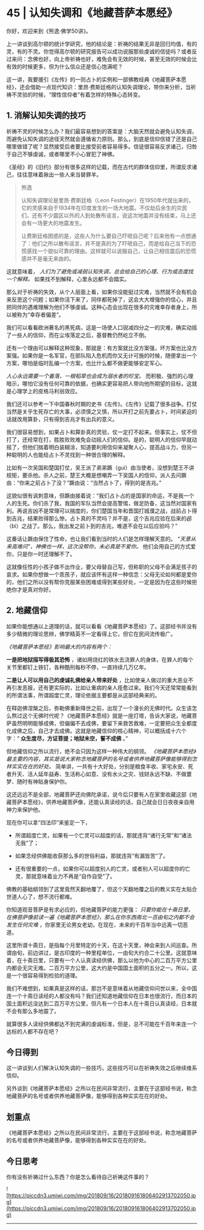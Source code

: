 # 45 | 认知失调和《地藏菩萨本愿经》

你好，欢迎来到《熊逸·佛学50讲》。

上一讲谈到高尔顿的统计学研究，他的结论是：祈祷的结果无非是回归均值，有的灵，有的不灵。你觉得高尔顿的研究报告可以成功说服那些虔诚的信徒吗？或者反过来问：念佛也好，向上帝祈祷也好，难免会有无效的时候，甚至无效的时候会比有效的时候更多，但为什么信众还是信心饱满呢？

这一讲，我要援引《左传》的一则占卜的实例和一部佛教经典《地藏菩萨本愿经》，还会借助一点现代知识：里昂·费斯廷格的认知失调理论，带你来分析，当祈祷不灵验的时候，“理性信仰者”有着怎样的特殊心态转变。

## 1. 消解认知失调的技巧

祈祷不灵的时候怎么办？我们最容易想到的答案是：大脑天然就会避免认知失调，而避免认知失调的途径天然就会遵循省力原则。那么，到底是信仰信错了还是自己哪里做错了呢？显然接受后者要比接受前者容易得多。信徒很容易反求诸己，归咎于自己不够虔诚，或者哪里不小心冒犯了神佛。

《圣经》的《旧约》部分有很多这样的记载，而在古代的群体信仰里，所谓反求诸己，往往意味着揪出一些人来当替罪羊。

> 熊逸
> 
> 认知失调理论是里昂·费斯廷格（Leon Festinger）在1950年代提出来的，它的灵感来自于1934年在印度发生的一场大地震。不仅劫后余生的灾民们，还有不少震区以外的人到处散布谣言，说这次地震并没有结束，马上还会有一场更大的地震发生。
> 
> 让费斯廷格困惑的是，这些人为什么要自己吓唬自己呢？后来他有一点想通了：他们之所以散布谣言，并不是真的为了吓唬自己，而是给自己当下的恐慌感找一个貌似可靠的理由。这样就可以说服自己，让自己相信震后的恐慌感并不是毫无来由的。

这就意味着， *人们为了避免或减弱认知失调，总会给自己的心理、行为或态度找一个解释。* 如果找不到解释，心里永远都不会踏实。

那么对于祈祷的失效，从个人层面上看，如果你没能挺过灾难，当然就不会有机会来反思这个问题；如果你活下来了，同伴都死掉了，这会大大增强你的信心，并且把同伴的遇难理解为他们不够虔诚。这种心态会出现在很多的灾难幸存者身上，所以被称为“幸存者偏差”。

我们可以看看欧洲著名的黑死病，这是一场使人口锐减四分之一的灾难，确实动摇了一些人的信仰，而在尘埃落定之后，基督教仍然屹立不倒。

还有一个理由可以解释这种现象，那就是：有方案就比没方案强，坏方案也比没方案强。如果你是一名军官，在部队陷入危机而你又无计可施的时候，随便拿出一个方案，哪怕是临时乱编一个方案，也比什么都不做更能够安定军心。

 *人心永远需要一个着落，一根稻草也会成为溺水者的珍宝。* 而积极、强烈的心理暗示，哪怕它没有任何可靠的依据，也确实更容易把人带向他所期望的目标，这就是心理学上的皮格马利翁效应。

我们还可以参考一下中国春秋时期的史书《左传》。《左传》记载了很多战争。打仗当然是关乎生死存亡的大事，必须慎之又慎，所以开打之前先要占卜，时间紧迫的话就改用算卦，只有得到吉兆才有出兵的意义。

我们很容易想到，如果占卜和算卦真的灵验，仗一定打不起来。但事实上，仗不但打了，还经常在打，胜胜败败难免会动摇人们的信仰。是的，聪明人的信仰早就动摇了，但他们揣着明白装糊涂，知道要利用信仰来凝聚人心，提高战斗力，但另一种聪明的人也能给占卜不灵找到一种很合理的解释。

比如有一次吴国和楚国打仗，吴王派了弟弟蹶（guì）由当使者，没想到楚王不讲规矩，要杀他。杀人之前，楚王大概是想嘲弄一下吴国人的信仰，派人去问蹶由：“你来之前占卜了没？”蹶由说：“当然占卜了，得到的是吉兆。”

这貌似很有讽刺意味，但蹶由接着说：“我们占卜占的是国家的命运，不是我一个人的生死。你们杀了我，我国的军队当然会提高警惕，做足防备，这当然对国家有利。再说吉凶不是常理可以揣度的，你们楚国当年和晋国打城濮之战，战前占卜得到吉兆，结果败得那么惨。占卜真的不灵吗？并不是，这个吉兆应验在后来的邲（bì）之战了。那么，我出发之前卜到的吉兆，难道不会在以后应验吗？”

这番话让蹶由保住了性命，也让我们看到当时的人们是怎样理解天意的。 *“天意从来高难问”，神佛也一样，这次没帮你，未必真是不爱你。* 他们会用自己的方式爱你，只是你一时还理解不了。

这就像任性的小孩子做不出作业，要父母替自己写，但称职的父母不会满足孩子的哀求。如果你想做一个乖孩子，就应该怀有这样一种信念：父母无论如何都是爱你的，他们之所以没有帮你克服某些困难或得到某些好处，一定是因为在这些时候拒绝你才是真对你好。

## 2. 地藏信仰

如果你能想通以上道理的话，就可以看看《地藏菩萨本愿经》了。这部经书并没有多少精微的理论思辨，佛学精英不一定看得上它，但它在民间流传极广。

 *《地藏菩萨本愿经》影响最大的内容有两个：*

 **一是把地狱描写得极其恐怖** ，诸如用烧红的铁水去浇罪人的身体，在罪人的每个关节里都钉上铁钉，各种酷刑每秒不停，一直持续几万亿年。

 **二是让人可以用自己的虔诚礼佛给亲人带来好处** ，比如使亲人做过的重大恶业不再引发恶报，还有更实际的，比如让重病的亲人痊愈过来。我们今天还常常能看到的所谓法事，所谓超度亡灵，理论依据主要都是从这部经典来的。

在释迦佛涅槃之后，弥勒佛重新降世之前，出现了一个漫长的无佛时代。众生该怎么熬过这个无佛时代呢？《地藏菩萨本愿经》就是一座灯塔，告诉大家说，地藏菩萨虽然明明能够成佛，但偏偏不去成佛，要留下来救苦救难，一定要把众生全都度化成佛之后，自己才去成佛。这就是地藏信仰的核心精神，可以概括成十六个字：“ **众生度尽，方证菩提；地狱未空，誓不成佛** 。”

但地藏信仰之所以流行，绝不会只因为这样一种伟大的纲领。 *《地藏菩萨本愿经》最主要的内容，其实是说大家称念地藏菩萨的名号或者供养地藏菩萨像能够得到怎样实实在在的好处。* 简单讲，一共有十大好处，分别是粮食丰收、家宅永安、死者升天、活人延年益寿、生活称心如意、没有水火之灾、钱财永远不缺、不做噩梦、随时有神贴身保护你。

这还远远不是全部，地藏菩萨还向佛陀承诺，说今后只要有人在家里收藏这部《地藏菩萨本愿经》，供养地藏菩萨像，还能认真读经的话，自己就会日日夜夜亲自用神力来保护他。

现在你可以拿“四法印”来鉴定一下，

* 所谓超度亡灵，如果有一个亡灵可以超度的话，那就违背“诸行无常”和“诸法无我”了；

* 如果念经供佛能收获那么多的世俗利益，那就违背“有漏皆苦”了。

* 还有很重要的一点，如果你可以超度别人的亡灵，或者别人可以超度你的亡灵，那就意味着业力不再是“自作自受”了。

佛教的基础纲领到了这里竟然天翻地覆了，但这个天翻地覆之后的教义实在太贴合世道人心了，想不流行都难。

你知道观音菩萨是有求必应的，但地藏菩萨的能力更强： *只要你能在十斋日里，在佛菩萨像前读一遍《地藏菩萨本愿经》，那么在你东西南北一百由旬之内都不会发生任何灾难* ，你家里无论男女老幼，在现在、未来的千百年当中远离一切恶道。

这里所谓十斋日，是指每个月里特定的十天，在这十天里，神会来到人间巡查。所谓由旬，前边讲过，是古印度的一种里程单位，一由旬大约合二十公里。这就意味着，在十斋日里，只要有一个人认真读经供佛，那么以他为中心的二百万平方公里内都会无灾无难。二百万平方公里，这大约是中国国土面积的五分之一。所以，这是一个很容易得到检验的道理。

我们不难想到，如果真是这样的话，那岂不是意味着从地藏信仰问世以来，全中国连一个十斋日读经的人都没有吗？我们还知道地藏信仰在日本也很流行，而日本的国土面积远没达到二百万平方公里，但凡有一个日本人在十斋日认真读经，日本就不会有那么多地震了。

就算很多人读经供佛都达不到完满的虔诚标准，但是，总不可能在千百年来连一个达标的人都不存在吧？

## 今日得到

这一讲谈到人们解决认知失调的一些技巧，这些技巧可以在祈祷失效之后继续维系信仰。

另外谈到《地藏菩萨本愿经》之所以在民间非常流行，主要在于这部经书说，称念地藏菩萨的名号或者供养地藏菩萨像，能够得到各种实实在在的好处。

## 划重点

《地藏菩萨本愿经》之所以在民间非常流行，主要在于这部经书说，称念地藏菩萨的名号或者供养地藏菩萨像，能够得到各种实实在在的好处。

## 今日思考

你有没有祈祷过什么东西？你是怎么看待自己祈祷这件事的？

![https://piccdn3.umiwi.com/img/201809/16/201809161806402913702050.jpg](https://piccdn3.umiwi.com/img/201809/16/201809161806402913702050.jpg)

---
